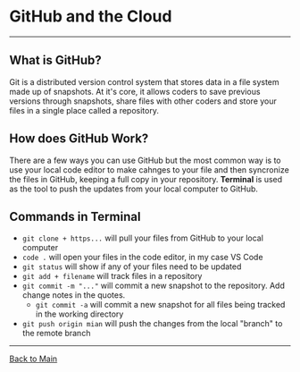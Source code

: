 # GitHub and the Cloud

---

## What is GitHub?

Git is a distributed version control system that stores data in a file system made up of snapshots. At it's core, it allows coders to save previous versions through snapshots, share files with other coders and store your files in a single place called a repository.

## How does GitHub Work?

There are a few ways you can use GitHub but the most common way is to use your local code editor to make cahnges to your file and then syncronize the files in GitHub, keeping a full copy in your repository. **Terminal** is used as the tool to push the updates from your local computer to GitHub.

## Commands in Terminal

- `git clone + https...` will pull your files from GitHub to your local computer
- `code .` will open your files in the code editor, in my case VS Code
- `git status` will show if any of your files need to be updated
- `git add + filename` will track files in a repository
- `git commit -m "..."` will commit a new snapshot to the repository. Add change notes in the quotes.
    - `git commit -a` will commit a new snapshot for all files being tracked in the working directory
- `git push origin mian` will push the changes from the local "branch" to the remote branch

---

[Back to Main](README.md)
